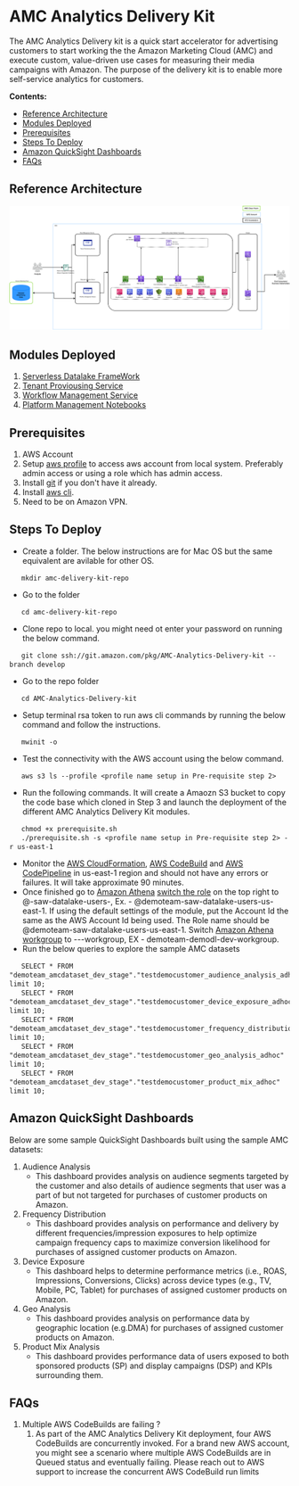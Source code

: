 # AMC Analytics Delivery Kit

The AMC Analytics Delivery kit is a quick start accelerator for advertising customers to start working the the Amazon Marketing Cloud (AMC) and execute custom, value-driven use cases for measuring their media campaigns with Amazon.
The purpose of the delivery kit is to enable more self-service analytics for customers.

**Contents:**

- [Reference Architecture](#reference-architecture)
- [Modules Deployed](#modules-deployed)
- [Prerequisites](#prerequisites)
- [Steps To Deploy](#steps-to-deploy)
- [Amazon QuickSight Dashboards](#amazon-quicksight-dashboards)
- [FAQs](#faqs)

## Reference Architecture

![Alt](docs/images/AMCDeliveryKit-Architecture.png)

## Modules Deployed

1. [Serverless Datalake FrameWork](DataLake/ServerlessDatalakeFramework/aws-serverless-data-lake-framework/README.md)
2. [Tenant Proviousing Service](CustomerManagementService/TenantProvisioningService/sdlf-tps-pipeline/README.md)
3. [Workflow Management Service](DataLakeHydrationMicroservices/WorkflowManagerService/sdlf-wfm-pipeline/README.md)
4. [Platform Management Notebooks](PlatformManagementNotebooks/README.md)

## Prerequisites

1. AWS Account
2. Setup [aws profile](https://docs.aws.amazon.com/cli/latest/userguide/cli-chap-configure.html) to access aws account from local system. Preferably admin access or using a role which has admin access.
3. Install [git](https://github.com/git-guides/install-git) if you don't have it already.
4. Install [aws cli](https://aws.amazon.com/cli/).
5. Need to be on Amazon VPN.

## Steps To Deploy

- Create a folder. The below instructions are for Mac OS but the same equivalent are avilable for other OS.

```
   mkdir amc-delivery-kit-repo
```

- Go to the folder

```
   cd amc-delivery-kit-repo
```

- Clone repo to local. you might need ot enter your password on running the below command.

```
   git clone ssh://git.amazon.com/pkg/AMC-Analytics-Delivery-kit --branch develop
```

- Go to the repo folder

```
   cd AMC-Analytics-Delivery-kit
```

- Setup terminal rsa token to run aws cli commands by running the below command and follow the instructions.

```
   mwinit -o
```

- Test the connectivity with the AWS account using the below command.

```
   aws s3 ls --profile <profile name setup in Pre-requisite step 2>
```

- Run the following commands. It will create a Amaozn S3 bucket to copy the code base which cloned in Step 3 and launch the deployment of the different AMC Analytics Delivery Kit modules.

```
   chmod +x prerequisite.sh
   ./prerequisite.sh -s <profile name setup in Pre-requisite step 2> -r us-east-1
```

- Monitor the [AWS CloudFormation](https://console.aws.amazon.com/cloudformation/home?region=us-east-1), [AWS CodeBuild](https://console.aws.amazon.com/codesuite/codebuild/projects?region=us-east-1) and [AWS CodePipeline](https://console.aws.amazon.com/codesuite/codepipeline/pipelines?region=us-east-1) in us-east-1 region and should not have any errors or failures. It will take approximate 90 minutes.
- Once finished go to [Amazon Athena](https://console.aws.amazon.com/athena/home?region=us-east-1) [switch the role](https://docs.aws.amazon.com/IAM/latest/UserGuide/id_roles_use_switch-role-console.html) on the top right to @<teamname>-saw-datalake-users-<region>, Ex. - @demoteam-saw-datalake-users-us-east-1.
  If using the default settings of the module, put the Account Id the same as the AWS Account Id being used.
  The Role name should be @demoteam-saw-datalake-users-us-east-1. Switch [Amazon Athena workgroup](https://docs.aws.amazon.com/athena/latest/ug/workgroups-create-update-delete.html) to <teamname>-<application name>-<environment>-workgroup, EX - demoteam-demodl-dev-workgroup.
- Run the below queries to explore the sample AMC datasets

```
   SELECT * FROM "demoteam_amcdataset_dev_stage"."testdemocustomer_audience_analysis_adhoc" limit 10;
   SELECT * FROM "demoteam_amcdataset_dev_stage"."testdemocustomer_device_exposure_adhoc" limit 10;
   SELECT * FROM "demoteam_amcdataset_dev_stage"."testdemocustomer_frequency_distribution_adhoc" limit 10;
   SELECT * FROM "demoteam_amcdataset_dev_stage"."testdemocustomer_geo_analysis_adhoc" limit 10;
   SELECT * FROM "demoteam_amcdataset_dev_stage"."testdemocustomer_product_mix_adhoc" limit 10;
```

## Amazon QuickSight Dashboards

Below are some sample QuickSight Dashboards built using the sample AMC datasets:

1. Audience Analysis
   - This dashboard provides analysis on audience segments targeted by the customer and also details of audience segments
     that user was a part of but not targeted for purchases of customer products on Amazon.
2. Frequency Distribution
   - This dashboard provides analysis on performance and delivery by different frequencies/impression exposures to help
     optimize campaign frequency caps to maximize conversion likelihood for purchases of assigned customer products on Amazon.
3. Device Exposure
   - This dashboard helps to determine performance metrics (i.e., ROAS, Impressions, Conversions, Clicks) across device
     types (e.g., TV, Mobile, PC, Tablet) for purchases of assigned customer products on Amazon.
4. Geo Analysis
   - This dashboard provides analysis on performance data by geographic location (e.g.DMA) for purchases of assigned
     customer products on Amazon.
5. Product Mix Analysis
   - This dashboard provides performance data of users exposed to both sponsored products (SP) and display
     campaigns (DSP) and KPIs surrounding them.

## FAQs

1. Multiple AWS CodeBuilds are failing ?
   1. As part of the AMC Analytics Delivery Kit deployment, four AWS CodeBuilds are concurrently invoked. For a brand new AWS account, you might see a scenario where multiple AWS CodeBuilds are in Queued status and eventually failing. Please reach out to AWS support to increase the concurrent AWS CodeBuild run limits
